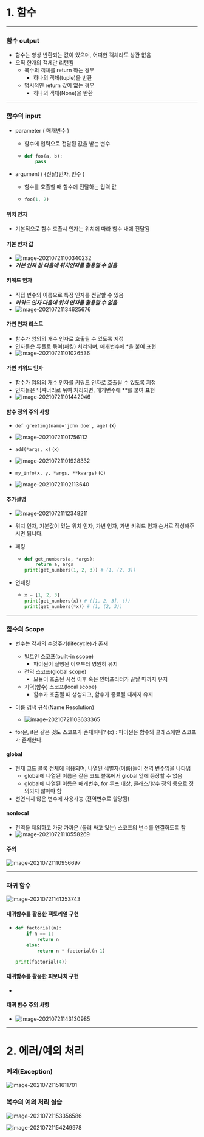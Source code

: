 # 1. 함수

---

### 함수 output

- 함수는 항상 반환되는 값이 있으며, 어떠한 객체라도 상관 없음
- 오직 한개의 객체만 리턴됨
  - 복수의 객체를 return 하는 경우
    - 하나의 객체(tuple)을 반환
  - 명시적인 return 값이 없는 경우
    - 하나의 객체(None)을 반환

---

### 함수의 input

- parameter ( 매개변수 )

  - 함수에 입력으로 전달된 값을 받는 변수

  - ```python
    def foo(a, b):
        pass
    ```

- argument ( {전달}인자, 인수 )

  - 함수를 호출할 때 함수에 전달하는 입력 값

  - ```py
    foo(1, 2)
    ```

#### 위치 인자

- 기본적으로 함수 호출시 인자는 위치에 따라 함수 내에 전달됨

#### 기본 인자 값

- ![image-20210721100340232](img/image-20210721100340232.png)
- **_기본 인자 값 다음에 위치인자를 활용할 수 없음_**

#### 키워드 인자

- 직접 변수의 이름으로 특정 인자를 전달할 수 있음
- **_키워드 인자 다음에 위치 인자를 활용할 수 없음_**
- ![image-20210721134625676](img/image-20210721134625676.png)

#### 가변 인자 리스트

- 함수가 임의의 개수 인자로 호출될 수 있도록 지정
- 인자들은 튜플로 묶여(패킹) 처리되며, 매개변수에 \*을 붙여 표현
- ![image-20210721101026536](img/image-20210721101026536.png)

#### 가변 키워드 인자

- 함수가 임의의 개수 인자를 키워드 인자로 호출될 수 있도록 지정
- 인자들은 딕셔너리로 묶여 처리되면, 매개변수에 \*\*를 붙여 표현
- ![image-20210721101442046](img/image-20210721101442046.png)

#### 함수 정의 주의 사항

- `def greeting(name='john doe', age)` (x)

- ![image-20210721101756112](img/image-20210721101756112.png)

- `add(*args, x)` (x)

- ![image-20210721101928332](img/image-20210721101928332.png)

- `my_info(x, y, *args, **kwargs)` (o)

- ![image-20210721102113640](img/image-20210721102113640.png)

#### 추가설명

- ![image-20210721112348211](img/image-20210721112348211.png)

- 위치 인자, 기본값이 있는 위치 인자, 가변 인자, 가변 키워드 인자 순서로 작성해주시면 됩니다.

- 패킹

  - ```py
    def get_numbers(a, *args):
    	return a, args
    print(get_numbers(1, 2, 3)) # (1, (2, 3))
    ```

- 언패킹

  - ```py
    x = [1, 2, 3]
    print(get_numbers(x)) # ([1, 2, 3], ())
    print(get_numbers(*x)) # (1, (2, 3))
    ```

---

### 함수의 Scope

- 변수는 각자의 수명주기(lifecycle)가 존재
  - 빌트인 스코프(built-in scope)
    - 파이썬이 실행된 이후부터 영원히 유지
  - 전역 스코프(global scope)
    - 모듈이 호출된 시점 이후 혹은 인터프리터가 끝날 때까지 유지
  - 지역(함수) 스코프(local scope)
    - 함수가 호출될 때 생성되고, 함수가 종료될 때까지 유지
- 이름 검색 규식(Name Resolution)

  - ![image-20210721103633365](img/image-20210721103633365.png)

- for문, if문 같은 것도 스코프가 존재하나? (x) : 파이썬은 함수와 클래스에만 스코프가 존재한다.

#### global

- 현재 코드 블록 전체에 적용되며, 나열된 식별자(이름)들이 전역 변수임을 나타냄
  - global에 나열된 이름은 같은 코드 블록에서 global 앞에 등장할 수 없음
  - global에 나열된 이름은 매개변수, for 루프 대상, 클래스/함수 정의 등으로 정의되지 않아야 함
- 선언되지 않은 변수에 사용가능 (전역변수로 할당됨)

#### nonlocal

- 전역을 제외하고 가장 가까운 (둘러 싸고 있는) 스코프의 변수를 연결하도록 함
- ![image-20210721110558269](img/image-20210721110558269.png)

#### 주의

![image-20210721110956697](img/image-20210721110956697.png)

---

### 재귀 함수

![image-20210721141353743](img/image-20210721141353743.png)

#### 재귀함수를 활용한 팩토리얼 구현

- ```python
  def factorial(n):
      if n == 1:
          return n
      else:
          return n * factorial(n-1)

  print(factorial(4))
  ```

#### 재귀함수를 활용한 피보나치 구현

-

#### 재귀 함수 주의 사항

- ![image-20210721143130985](img/image-20210721143130985.png)

---

# 2. 에러/예외 처리

### 예외(Exception)

![image-20210721151611701](img/image-20210721151611701.png)

### 복수의 예외 처리 실습

![image-20210721153356586](img/image-20210721153356586.png)

![image-20210721154249978](img/image-20210721154249978.png)
